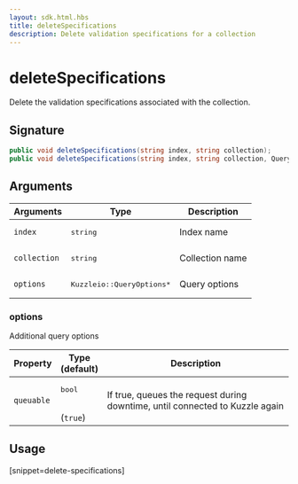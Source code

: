 ```yaml
---
layout: sdk.html.hbs
title: deleteSpecifications
description: Delete validation specifications for a collection
---
```


# deleteSpecifications

Delete the validation specifications associated with the collection.  

## Signature

```csharp
public void deleteSpecifications(string index, string collection);
public void deleteSpecifications(string index, string collection, QueryOptions options);
```

## Arguments

| Arguments    | Type    | Description |
|--------------|---------|-------------|
| `index` | <pre>string</pre> | Index name    | 
| `collection` | <pre>string</pre> | Collection name    |
| `options` | <pre>Kuzzleio::QueryOptions\*</pre> | Query options    | 

### options

Additional query options

| Property     | Type<br/>(default)    | Description        |
| ---------- | ------- | --------------------------------- | 
| `queuable` | <pre>bool</pre><br/>(`true`) | If true, queues the request during downtime, until connected to Kuzzle again |

## Usage

[snippet=delete-specifications]
